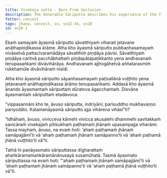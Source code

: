 ```yaml
---
title: Vivekaja sutta - Born From Seclusion
description: The Venerable Sāriputta describes his experience of the first jhāna.
fetter: conceit
tags: jhana, conceit, sn, sn22-34, sn28
id: sn28.1
---
```


Ekaṁ samayaṁ āyasmā sāriputto sāvatthiyaṁ viharati jetavane anāthapiṇḍikassa ārāme. Atha kho āyasmā sāriputto pubbaṇhasamayaṁ nivāsetvā pattacīvaramādāya sāvatthiṁ piṇḍāya pāvisi. Sāvatthiyaṁ piṇḍāya caritvā pacchābhattaṁ piṇḍapātapaṭikkanto yena andhavanaṁ tenupasaṅkami divāvihārāya. Andhavanaṁ ajjhogāhetvā aññatarasmiṁ rukkhamūle divāvihāraṁ nisīdi.

Atha kho āyasmā sāriputto sāyanhasamayaṁ paṭisallānā vuṭṭhito yena jetavanaṁ anāthapiṇḍikassa ārāmo tenupasaṅkami. Addasā kho āyasmā ānando āyasmantaṁ sāriputtaṁ dūratova āgacchantaṁ. Disvāna āyasmantaṁ sāriputtaṁ etadavoca:

“vippasannāni kho te, āvuso sāriputta, indriyāni; parisuddho mukhavaṇṇo pariyodāto. Katamenāyasmā sāriputto ajja vihārena vihāsī”ti?

“Idhāhaṁ, āvuso, vivicceva kāmehi vivicca akusalehi dhammehi savitakkaṁ savicāraṁ vivekajaṁ pītisukhaṁ paṭhamaṁ jhānaṁ upasampajja viharāmi. Tassa mayhaṁ, āvuso, na evaṁ hoti: ‘ahaṁ paṭhamaṁ jhānaṁ samāpajjāmī’ti vā ‘ahaṁ paṭhamaṁ jhānaṁ samāpanno’ti vā ‘ahaṁ paṭhamā jhānā vuṭṭhito’ti vā”ti.

Tathā hi panāyasmato sāriputtassa dīgharattaṁ ahaṅkāramamaṅkāramānānusayā susamūhatā. Tasmā āyasmato sāriputtassa na evaṁ hoti: “‘ahaṁ paṭhamaṁ jhānaṁ samāpajjāmī’ti vā ‘ahaṁ paṭhamaṁ jhānaṁ samāpanno’ti vā ‘ahaṁ paṭhamā jhānā vuṭṭhito’ti vā”ti.